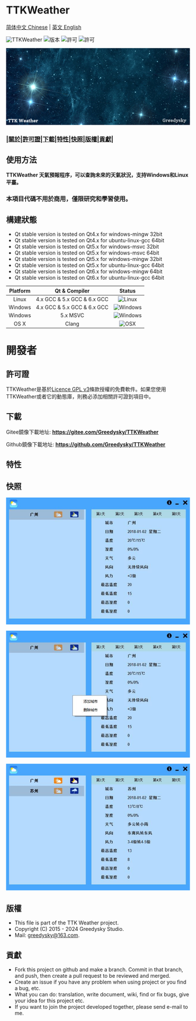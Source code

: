 # TTKWeather
[简体中文 Chinese](README_cn.md) | [英文 English](README.md)

![TTKWeather](https://img.shields.io/badge/Greedysky-TTKWeather-green.svg?style=flat-square)
![版本](https://img.shields.io/github/v/release/Greedysky/TTKWeather?style=flat-square&label=Version)
![許可](https://img.shields.io/badge/License-GPL%20V3-yellowgreen.svg?style=flat-square)
![許可](https://img.shields.io/badge/License-LGPL%20V3-yellow.svg?style=flat-square)

![徽標](TTKResource/logo_banner.png?raw=true)

### **|[關於](README_tc.md#使用方法)|[許可證](README_tc.md#許可證)|[下載](README_tc.md#下載)|[特性](README_tc.md#特性)|[快照](README_tc.md#快照)|[版權](README_tc.md#版權)|[貢獻](README_tc.md#貢獻)|**

使用方法
--------
**TTKWeather 天氣預報程序，可以查詢未來的天氣狀況，支持Windows和Linux平臺。**

### 本項目代碼不用於商用，僅限研究和學習使用。

## 構建狀態
 * Qt stable version is tested on Qt4.x for windows-mingw 32bit
 * Qt stable version is tested on Qt4.x for ubuntu-linux-gcc 64bit
 * Qt stable version is tested on Qt5.x for windows-msvc 32bit
 * Qt stable version is tested on Qt5.x for windows-msvc 64bit
 * Qt stable version is tested on Qt5.x for windows-mingw 32bit
 * Qt stable version is tested on Qt5.x for ubuntu-linux-gcc 64bit
 * Qt stable version is tested on Qt6.x for windows-mingw 64bit
 * Qt stable version is tested on Qt6.x for ubuntu-linux-gcc 64bit

| Platform | Qt & Compiler               | Status                                                                 |
| :---:    | :---:                       | :---:                                                                  |
| Linux    | 4.x GCC & 5.x GCC & 6.x GCC | ![Linux](https://img.shields.io/badge/build-passing-brightgreen.svg)   |
| Windows  | 4.x GCC & 5.x GCC & 6.x GCC | ![Windows](https://img.shields.io/badge/build-passing-brightgreen.svg) |
| Windows  | 5.x MSVC                    | ![Windows](https://img.shields.io/badge/build-passing-brightgreen.svg) |
| OS X     | Clang                       | ![OSX](https://img.shields.io/badge/build-unknown-lightgrey.svg)       |

# 開發者

許可證
--------
TTKWeather是基於[Licence GPL v3](LICENSE)條款授權的免費軟件。如果您使用TTKWeather或者它的動態庫，則務必添加相關許可證到項目中。

下載
--------
Gitee鏡像下載地址: **<u>https://gitee.com/Greedysky/TTKWeather</u>**

Github鏡像下載地址: **<u>https://github.com/Greedysky/TTKWeather</u>**

特性
--------

快照
--------
![事例](https://github.com/Greedysky/Resource/blob/master/Screen/TTKWeather/1.png?raw=true)

![事例](https://github.com/Greedysky/Resource/blob/master/Screen/TTKWeather/2.png?raw=true)

![事例](https://github.com/Greedysky/Resource/blob/master/Screen/TTKWeather/3.png?raw=true)

版權
--------
 * This file is part of the TTK Weather project.
 * Copyright (C) 2015 - 2024 Greedysky Studio.
 * Mail: greedysky@163.com.

貢獻
--------
 * Fork this project on github and make a branch. Commit in that branch, and push, then create a pull request to be reviewed and merged.
 * Create an issue if you have any problem when using project or you find a bug, etc.
 * What you can do: translation, write document, wiki, find or fix bugs, give your idea for this project etc.
 * If you want to join the project developed together, please send e-mail to me.
